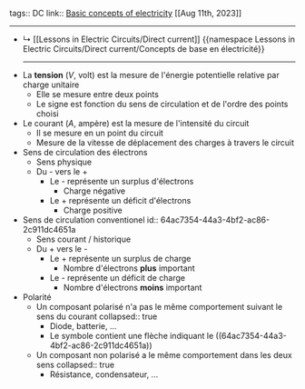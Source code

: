 tags:: DC
link:: [Basic concepts of electricity](https://www.allaboutcircuits.com/textbook/direct-current/chpt-1)
[[Aug 11th, 2023]]
***

- ↳ [[Lessons in Electric Circuits/Direct current]]
  {{namespace Lessons in Electric Circuits/Direct current/Concepts de base en électricité}}
  ***
- La **tension** ($V$, volt) est la mesure de l'énergie potentielle relative par charge unitaire
	- Elle se mesure entre deux points
	- Le signe est fonction du sens de circulation et de l'ordre des points choisi
- Le courant ($A$, ampère) est la mesure de l'intensité du circuit
	- Il se mesure en un point du circuit
	- Mesure de la vitesse de déplacement des charges à travers le circuit
- Sens de circulation des électrons
	- Sens physique
	- Du - vers le +
		- Le - représente un surplus d'électrons
			- Charge négative
		- Le + représente un déficit d'électrons
			- Charge positive
- Sens de circulation conventionel
  id:: 64ac7354-44a3-4bf2-ac86-2c911dc4651a
	- Sens courant / historique
	- Du + vers le -
		- Le + représente un surplus de charge
			- Nombre d'électrons **plus** important
		- Le - représente un déficit de charge
			- Nombre d'électrons **moins** important
- Polarité
	- Un composant polarisé n'a pas le même comportement suivant le sens du courant
	  collapsed:: true
		- Diode, batterie, ...
		- Le symbole contient une flèche indiquant le ((64ac7354-44a3-4bf2-ac86-2c911dc4651a))
	- Un composant non polarisé a le même comportement dans les deux sens
	  collapsed:: true
		- Résistance, condensateur, ...